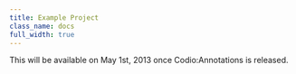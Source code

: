 ```yaml
---
title: Example Project
class_name: docs
full_width: true
---
```


This will be available on May 1st, 2013 once Codio:Annotations is released.


